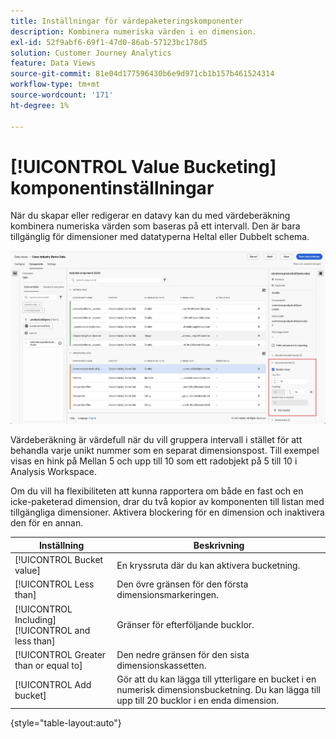 ```yaml
---
title: Inställningar för värdepaketeringskomponenter
description: Kombinera numeriska värden i en dimension.
exl-id: 52f9abf6-69f1-47d0-86ab-57123bc178d5
solution: Customer Journey Analytics
feature: Data Views
source-git-commit: 81e04d177596430b6e9d971cb1b157b461524314
workflow-type: tm+mt
source-wordcount: '171'
ht-degree: 1%

---
```


# [!UICONTROL Value Bucketing] komponentinställningar

När du skapar eller redigerar en datavy kan du med värdeberäkning kombinera numeriska värden som baseras på ett intervall. Den är bara tillgänglig för dimensioner med datatyperna Heltal eller Dubbelt schema.

![Värdebuckning](../assets/value-bucketing.png)

Värdeberäkning är värdefull när du vill gruppera intervall i stället för att behandla varje unikt nummer som en separat dimensionspost. Till exempel visas en hink på Mellan 5 och upp till 10 som ett radobjekt på 5 till 10 i Analysis Workspace.

Om du vill ha flexibiliteten att kunna rapportera om både en fast och en icke-paketerad dimension, drar du två kopior av komponenten till listan med tillgängliga dimensioner. Aktivera blockering för en dimension och inaktivera den för en annan.

| Inställning | Beskrivning |
| --- | --- |
| [!UICONTROL Bucket value] | En kryssruta där du kan aktivera bucketning. |
| [!UICONTROL Less than] | Den övre gränsen för den första dimensionsmarkeringen. |
| [!UICONTROL Including] [!UICONTROL and less than] | Gränser för efterföljande bucklor. |
| [!UICONTROL Greater than or equal to] | Den nedre gränsen för den sista dimensionskassetten. |
| [!UICONTROL Add bucket] | Gör att du kan lägga till ytterligare en bucket i en numerisk dimensionsbucketning. Du kan lägga till upp till 20 bucklor i en enda dimension. |

{style="table-layout:auto"}
